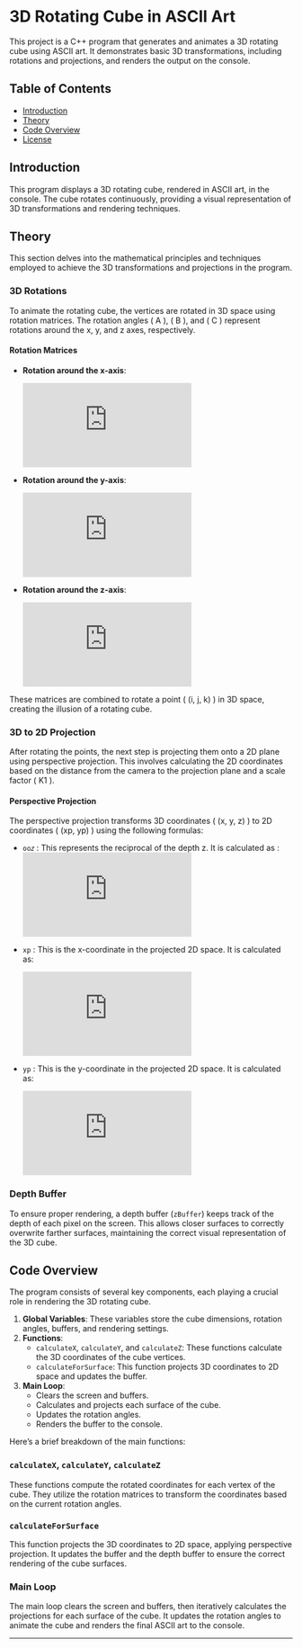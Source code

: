 # 3D Rotating Cube in ASCII Art

This project is a C++ program that generates and animates a 3D rotating cube using ASCII art. It demonstrates basic 3D transformations, including rotations and projections, and renders the output on the console.

## Table of Contents
- [Introduction](#introduction)
- [Theory](#theory)
- [Code Overview](#code-overview)
- [License](#license)

## Introduction

This program displays a 3D rotating cube, rendered in ASCII art, in the console. The cube rotates continuously, providing a visual representation of 3D transformations and rendering techniques.

## Theory

This section delves into the mathematical principles and techniques employed to achieve the 3D transformations and projections in the program.

### 3D Rotations

To animate the rotating cube, the vertices are rotated in 3D space using rotation matrices. The rotation angles \( A \), \( B \), and \( C \) represent rotations around the x, y, and z axes, respectively.

#### Rotation Matrices

- **Rotation around the x-axis**:

  ![x-axis rotation](https://latex.codecogs.com/svg.latex?%5Cbegin%7Bbmatrix%7D1%20%26%200%20%26%200%20%5C%5C0%20%26%20%5Ccos%28A%29%20%26%20-%5Csin%28A%29%20%5C%5C0%20%26%20%5Csin%28A%29%20%26%20%5Ccos%28A%29%20%5Cend%7Bbmatrix%7D)

- **Rotation around the y-axis**:

  ![y-axis rotation](https://latex.codecogs.com/svg.latex?%5Cbegin%7Bbmatrix%7D%5Ccos%28B%29%20%26%200%20%26%20%5Csin%28B%29%20%5C%5C0%20%26%201%20%26%200%20%5C%5C-%5Csin%28B%29%20%26%200%20%26%20%5Ccos%28B%29%20%5Cend%7Bbmatrix%7D)

- **Rotation around the z-axis**:

  ![z-axis rotation](https://latex.codecogs.com/svg.latex?%5Cbegin%7Bbmatrix%7D%5Ccos%28C%29%20%26%20-%5Csin%28C%29%20%26%200%20%5C%5C%5Csin%28C%29%20%26%20%5Ccos%28C%29%20%26%200%20%5C%5C0%20%26%200%20%26%201%20%5Cend%7Bbmatrix%7D)

These matrices are combined to rotate a point \( (i, j, k) \) in 3D space, creating the illusion of a rotating cube.

### 3D to 2D Projection

After rotating the points, the next step is projecting them onto a 2D plane using perspective projection. This involves calculating the 2D coordinates based on the distance from the camera to the projection plane and a scale factor \( K1 \).

#### Perspective Projection

The perspective projection transforms 3D coordinates \( (x, y, z) \) to 2D coordinates \( (xp, yp) \) using the following formulas:

- `oo𝑧` : This represents the reciprocal of the depth z. It is calculated as :
  ![ozz](https://latex.codecogs.com/svg.latex?ooz%20%3D%20%5Cfrac%7B1%7D%7Bz%7D)

- `xp` : This is the x-coordinate in the projected 2D space. It is calculated as:

  ![xp](https://latex.codecogs.com/svg.latex?xp%20%3D%20%5Cleft%28%20%5Cfrac%7B%5Ctext%7Bwidth%7D%7D%7B2%7D%20+%20%5Ctext%7BhorizontalOffset%7D%20+%20K1%20%5Ccdot%20%5Cfrac%7B1%7D%7Bz%7D%20%5Ccdot%20x%20%5Ccdot%202%20%5Cright%29)

- `yp` : This is the y-coordinate in the projected 2D space. It is calculated as:

  ![yp](https://latex.codecogs.com/svg.latex?yp%20%3D%20%5Cleft%28%20%5Cfrac%7B%5Ctext%7Bheight%7D%7D%7B2%7D%20+%20K1%20%5Ccdot%20%5Cfrac%7B1%7D%7Bz%7D%20%5Ccdot%20y%20%5Cright%29)

### Depth Buffer

To ensure proper rendering, a depth buffer (`zBuffer`) keeps track of the depth of each pixel on the screen. This allows closer surfaces to correctly overwrite farther surfaces, maintaining the correct visual representation of the 3D cube.

## Code Overview

The program consists of several key components, each playing a crucial role in rendering the 3D rotating cube.

1. **Global Variables**: These variables store the cube dimensions, rotation angles, buffers, and rendering settings.
2. **Functions**: 
    - `calculateX`, `calculateY`, and `calculateZ`: These functions calculate the 3D coordinates of the cube vertices.
    - `calculateForSurface`: This function projects 3D coordinates to 2D space and updates the buffer.
3. **Main Loop**: 
    - Clears the screen and buffers.
    - Calculates and projects each surface of the cube.
    - Updates the rotation angles.
    - Renders the buffer to the console.

Here’s a brief breakdown of the main functions:

### `calculateX`, `calculateY`, `calculateZ`

These functions compute the rotated coordinates for each vertex of the cube. They utilize the rotation matrices to transform the coordinates based on the current rotation angles.

### `calculateForSurface`

This function projects the 3D coordinates to 2D space, applying perspective projection. It updates the buffer and the depth buffer to ensure the correct rendering of the cube surfaces.

### Main Loop

The main loop clears the screen and buffers, then iteratively calculates the projections for each surface of the cube. It updates the rotation angles to animate the cube and renders the final ASCII art to the console.

---
